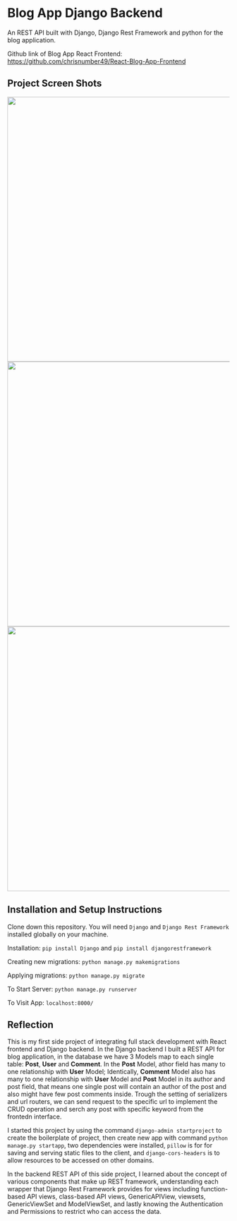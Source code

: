 # Blog App Django Backend

An REST API built with Django, Django Rest Framework and python for the blog application.

Github link of Blog App React Frontend: https://github.com/chrisnumber49/React-Blog-App-Frontend

## Project Screen Shots
<img src="https://github.com/chrisnumber49/DjangoBlogAppBackend/blob/master/screen%20shot/demo1.PNG" width="600" > 
<img src="https://github.com/chrisnumber49/DjangoBlogAppBackend/blob/master/screen%20shot/demo2.PNG" width="600" > 
<img src="https://github.com/chrisnumber49/DjangoBlogAppBackend/blob/master/screen%20shot/demo3.PNG" width="600" > 

## Installation and Setup Instructions

Clone down this repository. You will need `Django` and `Django Rest Framework` installed globally on your machine.  

Installation: `pip install Django` and `pip install djangorestframework`

Creating new migrations: `python manage.py makemigrations`

Applying migrations: `python manage.py migrate`

To Start Server: `python manage.py runserver`  

To Visit App: `localhost:8000/`

## Reflection 

This is my first side project of integrating full stack development with React frontend and Django backend. In the Django backend I built a REST API for blog application, in the database we have 3 Models map to each single table: **Post**, **User** and **Comment**. In the **Post** Model, athor field has many to one relationship with **User** Model; Identically, **Comment** Model also has many to one relationship with **User** Model and **Post** Model in its author and post field, that means one single post will contain an author of the post and also might have few post comments inside. Trough the setting of serializers and url routers, we can send request to the specific url to implement the CRUD operation and serch any post with specific keyword from the frontedn interface.

I started this project by using the command `django-admin startproject` to create the boilerplate of project, then create new app with command `python manage.py startapp`, two dependencies were installed, `pillow` is for for saving and serving static files to the client, and `django-cors-headers` is to allow resources to be accessed on other domains.

In the backend REST API of this side project, I learned about the concept of various components that make up REST framework, understanding each wrapper that Django Rest Framework provides for views including function-based API views, class-based API views, GenericAPIView, viewsets, GenericViewSet and ModelViewSet, and lastly knowing the Authentication and Permissions to restrict who can access the data.
